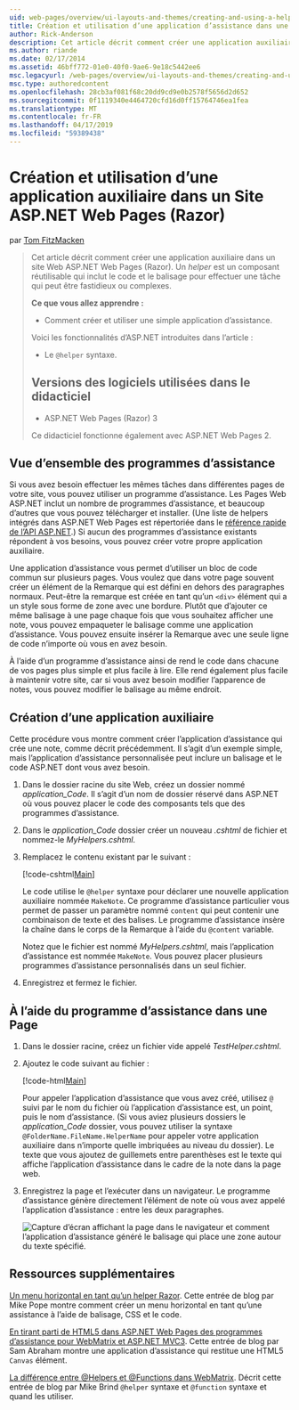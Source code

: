 ```yaml
---
uid: web-pages/overview/ui-layouts-and-themes/creating-and-using-a-helper-in-an-aspnet-web-pages-site
title: Création et utilisation d’une application d’assistance dans une application Web Pages (Razor) Site | Microsoft Docs
author: Rick-Anderson
description: Cet article décrit comment créer une application auxiliaire dans un site Web ASP.NET Web Pages (Razor). Une application d’assistance est un composant réutilisable qui inclut le code et le balisage perf...
ms.author: riande
ms.date: 02/17/2014
ms.assetid: 46bff772-01e0-40f0-9ae6-9e18c5442ee6
msc.legacyurl: /web-pages/overview/ui-layouts-and-themes/creating-and-using-a-helper-in-an-aspnet-web-pages-site
msc.type: authoredcontent
ms.openlocfilehash: 28cb3af081f68c20dd9cd9e0b2578f5656d2d652
ms.sourcegitcommit: 0f1119340e4464720cfd16d0ff15764746ea1fea
ms.translationtype: MT
ms.contentlocale: fr-FR
ms.lasthandoff: 04/17/2019
ms.locfileid: "59389438"
---
```

# <a name="creating-and-using-a-helper-in-an-aspnet-web-pages-razor-site"></a>Création et utilisation d’une application auxiliaire dans un Site ASP.NET Web Pages (Razor)

par [Tom FitzMacken](https://github.com/tfitzmac)

> Cet article décrit comment créer une application auxiliaire dans un site Web ASP.NET Web Pages (Razor). Un *helper* est un composant réutilisable qui inclut le code et le balisage pour effectuer une tâche qui peut être fastidieux ou complexes.
> 
> **Ce que vous allez apprendre :** 
> 
> - Comment créer et utiliser une simple application d’assistance.
> 
> Voici les fonctionnalités d’ASP.NET introduites dans l’article :
> 
> - Le `@helper` syntaxe.
>   
> 
> ## <a name="software-versions-used-in-the-tutorial"></a>Versions des logiciels utilisées dans le didacticiel
> 
> 
> - ASP.NET Web Pages (Razor) 3
>   
> 
> Ce didacticiel fonctionne également avec ASP.NET Web Pages 2.


## <a name="overview-of-helpers"></a>Vue d’ensemble des programmes d’assistance

Si vous avez besoin effectuer les mêmes tâches dans différentes pages de votre site, vous pouvez utiliser un programme d’assistance. Les Pages Web ASP.NET inclut un nombre de programmes d’assistance, et beaucoup d’autres que vous pouvez télécharger et installer. (Une liste de helpers intégrés dans ASP.NET Web Pages est répertoriée dans le [référence rapide de l’API ASP.NET](https://go.microsoft.com/fwlink/?LinkId=202907).) Si aucun des programmes d’assistance existants répondent à vos besoins, vous pouvez créer votre propre application auxiliaire.

Une application d’assistance vous permet d’utiliser un bloc de code commun sur plusieurs pages. Vous voulez que dans votre page souvent créer un élément de la Remarque qui est défini en dehors des paragraphes normaux. Peut-être la remarque est créée en tant qu’un `<div>` élément qui a un style sous forme de zone avec une bordure. Plutôt que d’ajouter ce même balisage à une page chaque fois que vous souhaitez afficher une note, vous pouvez empaqueter le balisage comme une application d’assistance. Vous pouvez ensuite insérer la Remarque avec une seule ligne de code n’importe où vous en avez besoin.

À l’aide d’un programme d’assistance ainsi de rend le code dans chacune de vos pages plus simple et plus facile à lire. Elle rend également plus facile à maintenir votre site, car si vous avez besoin modifier l’apparence de notes, vous pouvez modifier le balisage au même endroit.

## <a name="creating-a-helper"></a>Création d’une application auxiliaire

Cette procédure vous montre comment créer l’application d’assistance qui crée une note, comme décrit précédemment. Il s’agit d’un exemple simple, mais l’application d’assistance personnalisée peut inclure un balisage et le code ASP.NET dont vous avez besoin.

1. Dans le dossier racine du site Web, créez un dossier nommé *application\_Code*. Il s’agit d’un nom de dossier réservé dans ASP.NET où vous pouvez placer le code des composants tels que des programmes d’assistance.
2. Dans le *application\_Code* dossier créer un nouveau *.cshtml* de fichier et nommez-le *MyHelpers.cshtml*.
3. Remplacez le contenu existant par le suivant :

    [!code-cshtml[Main](creating-and-using-a-helper-in-an-aspnet-web-pages-site/samples/sample1.cshtml)]

    Le code utilise le `@helper` syntaxe pour déclarer une nouvelle application auxiliaire nommée `MakeNote`. Ce programme d’assistance particulier vous permet de passer un paramètre nommé `content` qui peut contenir une combinaison de texte et des balises. Le programme d’assistance insère la chaîne dans le corps de la Remarque à l’aide du `@content` variable.

    Notez que le fichier est nommé *MyHelpers.cshtml*, mais l’application d’assistance est nommée `MakeNote`. Vous pouvez placer plusieurs programmes d’assistance personnalisés dans un seul fichier.
4. Enregistrez et fermez le fichier.

## <a name="using-the-helper-in-a-page"></a>À l’aide du programme d’assistance dans une Page

1. Dans le dossier racine, créez un fichier vide appelé *TestHelper.cshtml*.
2. Ajoutez le code suivant au fichier :

    [!code-html[Main](creating-and-using-a-helper-in-an-aspnet-web-pages-site/samples/sample2.html)]

    Pour appeler l’application d’assistance que vous avez créé, utilisez `@` suivi par le nom du fichier où l’application d’assistance est, un point, puis le nom d’assistance. (Si vous aviez plusieurs dossiers le *application\_Code* dossier, vous pouvez utiliser la syntaxe `@FolderName.FileName.HelperName` pour appeler votre application auxiliaire dans n’importe quelle imbriquées au niveau du dossier). Le texte que vous ajoutez de guillemets entre parenthèses est le texte qui affiche l’application d’assistance dans le cadre de la note dans la page web.
3. Enregistrez la page et l’exécuter dans un navigateur. Le programme d’assistance génère directement l’élément de note où vous avez appelé l’application d’assistance : entre les deux paragraphes.

    ![Capture d’écran affichant la page dans le navigateur et comment l’application d’assistance généré le balisage qui place une zone autour du texte spécifié.](creating-and-using-a-helper-in-an-aspnet-web-pages-site/_static/image1.jpg)

## <a name="additional-resources"></a>Ressources supplémentaires


[Un menu horizontal en tant qu’un helper Razor](http://mikepope.com/blog/DisplayBlog.aspx?permalink=2341). Cette entrée de blog par Mike Pope montre comment créer un menu horizontal en tant qu’une assistance à l’aide de balisage, CSS et le code.

[En tirant parti de HTML5 dans ASP.NET Web Pages des programmes d’assistance pour WebMatrix et ASP.NET MVC3](http://geekswithblogs.net/wildturtle/archive/2010/11/08/html5-in-asp.net-web-pages-helpers-for-webmatrix-and_aspnet_mvc3.aspx). Cette entrée de blog par Sam Abraham montre une application d’assistance qui restitue une HTML5 `Canvas` élément.

[La différence entre @Helpers et @Functions dans WebMatrix](http://www.mikesdotnetting.com/Article/173/The-Difference-Between-@Helpers-and-@Functions-In-WebMatrix). Décrit cette entrée de blog par Mike Brind `@helper` syntaxe et `@function` syntaxe et quand les utiliser.
